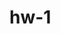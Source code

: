# hw-1
<!DOCTYPE html>
<html lang="en">
<head>
    <meta charset="UTF-8">
    <meta name="viewport" content="width=device-width, initial-scale=1.0">
    <title> Homework 1 </title>
</head>
<body>
</body>
</html>
